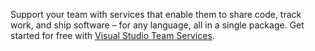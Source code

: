 Support your team with services that enable them to share code, track work, and ship software – for any language, all in a single package. Get started for free with [Visual Studio Team Services](https://www.visualstudio.com/products/visual-studio-team-services-vs).  

